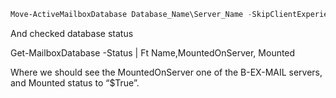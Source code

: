 ```powershell
Move-ActiveMailboxDatabase Database_Name\Server_Name -SkipClientExperienceChecks -MountDialOverRide GoodAvailability 
```
And checked database status

Get-MailboxDatabase -Status | Ft Name,MountedOnServer, Mounted

Where we should see the MountedOnServer one of the B-EX-MAIL servers, and Mounted status to “$True”.
